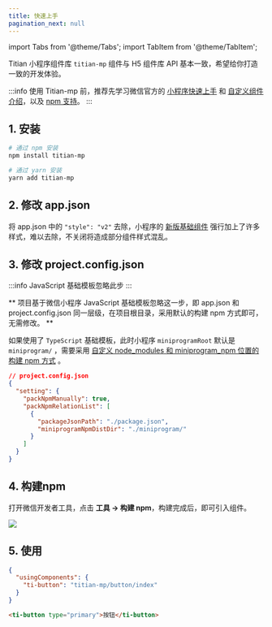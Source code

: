 ```yaml
---
title: 快速上手
pagination_next: null
---
```


import Tabs from '@theme/Tabs';
import TabItem from '@theme/TabItem';

Titian 小程序组件库 `titian-mp` 组件与 H5 组件库 API 基本一致，希望给你打造一致的开发体验。


:::info
使用 Titian-mp 前，推荐先学习微信官方的 [小程序快速上手](https://developers.weixin.qq.com/miniprogram/dev/framework/quickstart/) 和 [自定义组件介绍](https://developers.weixin.qq.com/miniprogram/dev/framework/custom-component/)，以及 [npm 支持](https://developers.weixin.qq.com/miniprogram/dev/devtools/npm.html)。
:::

## 1. 安装

```bash showLineNumbers
# 通过 npm 安装
npm install titian-mp

# 通过 yarn 安装
yarn add titian-mp
```

## 2. 修改 app.json
将 app.json 中的 `"style": "v2"` 去除，小程序的 [新版基础组件](https://developers.weixin.qq.com/miniprogram/dev/reference/configuration/app.html#style) 强行加上了许多样式，难以去除，不关闭将造成部分组件样式混乱。

## 3. 修改 project.config.json
:::info
JavaScript 基础模板忽略此步
:::

** 项目基于微信小程序 JavaScript 基础模板忽略这一步，即 app.json 和 project.config.json 同一层级，在项目根目录，采用默认的构建 npm 方式即可，无需修改。 **

如果使用了 `TypeScript` 基础模板，此时小程序 `miniprogramRoot` 默认是 `miniprogram/` ，需要采用 [自定义 node_modules 和 miniprogram_npm 位置的构建 npm 方式](https://developers.weixin.qq.com/miniprogram/dev/devtools/npm.html#%E8%87%AA%E5%AE%9A%E4%B9%89-node-modules-%E5%92%8C-miniprogram-npm-%E4%BD%8D%E7%BD%AE%E7%9A%84%E6%9E%84%E5%BB%BA-npm-%E6%96%B9%E5%BC%8F) 。

```json showLineNumbers
// project.config.json
{
  "setting": {
    "packNpmManually": true,
    "packNpmRelationList": [
      {
        "packageJsonPath": "./package.json",
        "miniprogramNpmDistDir": "./miniprogram/"
      }
    ]
  }
}
```

## 4. 构建npm
打开微信开发者工具，点击 **工具 -> 构建 npm**，构建完成后，即可引入组件。

<img style={{width:200}} src="https://cdn2.weimob.com/saas/saas-fe-sirius-orion-node/production/157/goujiannpm.png" />

## 5. 使用

<Tabs>
  <TabItem value="json" label="index.json">

  ```json showLineNumbers
  {
    "usingComponents": {
      "ti-button": "titian-mp/button/index"
    }
  }
  ```
  </TabItem>
  <TabItem value="html" label="index.wxml">

  ```html showLineNumbers
  <ti-button type="primary">按钮</ti-button>
  ```
  </TabItem>
</Tabs>
